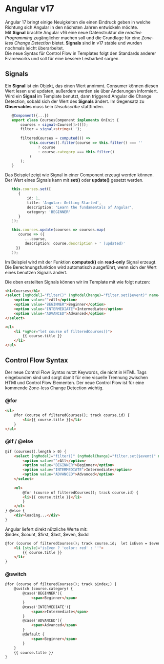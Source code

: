 # Angular v17

Angular 17 bringt einige Neuigkeiten die einen Eindruck geben in welche Richtung sich Angular in den nächsten Jahren
entwickeln möchte. <br/>
Mit **Signal** brachte Angular v16 eine neue Datenstruktur die _reactive Programming_ zugänglicher machen soll und die
Grundlage für eine _Zone-less Change Detection_ bietet. **Signals** sind in v17 stable und wurden nochmals leicht
überarbeitet. <br />
Die neue Syntax für Control Flow in Templates folgt den Standards anderer Frameworks und soll für eine bessere
Lesbarkeit sorgen.

## Signals

Ein **Signal** ist ein Objekt, das einen Wert annimmt. Consumer können diesen Wert lesen und updaten, außerdem werden
sie über Änderungen informiert. Wird ein **Signal** im Template benutzt, dann triggered Angular die Change Detection,
sobald sich der Wert des **Signals** ändert. Im Gegensatz zu **Observables** muss kein _Unsubscribe_ stattfinden.

```Typescript
   @Component({...})
   export class CoursesComponent implements OnInit {
       courses = signal<Course[]>([]);
       filter = signal<string>('');
   
       filteredCourses = computed(() =>
           this.courses().filter(course => this.filter() === ''
               ? course
               : course.category === this.filter()
           )
       );
   }    
```

Das Beispiel zeigt wie Signal in einer Component erzeugt werden können. Der Wert eines Signals kann mit **set()** oder
**update()** gesetzt werden.

```Typescript
   this.courses.set([
      {
          id: 1,
          title: 'Angular: Getting Started',
          description: 'Learn the fundamentals of Angular',
          category: 'BEGINNER'
      }
   ]);
```

```Typescript
   this.courses.update(courses => courses.map(
      course => ({
         ...course,
         description: course.description + ' (updated)'
     })
   ));
```

Im Beispiel wird mit der Funktion **computed()** ein **read-only** Signal erzeugt. Die Berechnungsfunktion wird
automatisch
ausgeführt, wenn sich der Wert eines benutzen Signals ändert.

Die oben erstellten Signals können wir im Template mit wie folgt nutzen:

```HTML
<h1>Courses</h1>
<select [ngModel]="filter()" (ngModelChange)="filter.set($event)" name="filter">
    <option value="">All</option>
    <option value="BEGINNER">Beginner</option>
    <option value="INTERMEDIATE">Intermediate</option>
    <option value="ADVANCED">Advanced</option>
</select>

<ul>
    <li *ngFor="let course of filteredCourses()">
        {{ course.title }}
    </li>
</ul>
```

## Control Flow Syntax

Der neue Control Flow Syntax nutzt Keywords, die nicht in HTML Tags eingebunden sind und sorgt damit für eine visuelle
Trennung zwischen HTMl und Control Flow Elementen. Der neue Control Flow ist für eine kommende Zone-less Change
Detection wichtig.

### @for
```HTML
<ul>
    @for (course of filteredCourses(); track course.id) {
        <li>{{ course.title }}</li>
    }
</ul>
```

### @if / @else
```HTML
@if (courses().length > 0) {
    <select [ngModel]="filter()" (ngModelChange)="filter.set($event)" name="filter">
        <option value="">All</option>
        <option value="BEGINNER">Beginner</option>
        <option value="INTERMEDIATE">Intermediate</option>
        <option value="ADVANCED">Advanced</option>
    </select>
    
    <ul>
        @for (course of filteredCourses(); track course.id) {
        <li>{{ course.title }}</li>
        }
    </ul>
} @else {
    <div>loading...</div>
}
```

Angular liefert direkt nützliche Werte mit: <br />
$index, $count, $first, $last, $even, $odd

```HTML
@for (course of filteredCourses(); track course.id;  let isEven = $even) {
    <li [style]="isEven ? 'color: red' : ''">
        {{ course.title }}
    </li>
}
```

### @switch

```HTML
@for (course of filteredCourses(); track $index;) {
    @switch (course.category) {
        @case('BEGINNER'){
            <span>Beginner</span>
        }
        @case('INTERMEDIATE'){
            <span>>Intermediate</span>
        }
        @case('ADVANCED'){
            <span>Advanced</span>
        }
        @default {
            <span>Beginner</span>
        }
    }
    {{ course.title }}
}
```